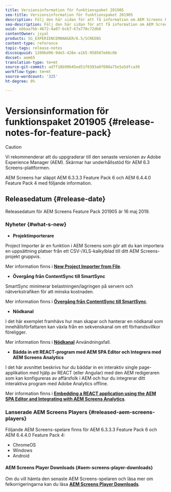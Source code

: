 ```yaml
---
title: Versionsinformation för funktionspaket 201905
seo-title: Versionsinformation för funktionspaket 201905
description: Följ den här sidan för att få information om AEM Screens Feature Pack 201905 släppt den 16 maj 2019.
seo-description: Följ den här sidan för att få information om AEM Screens Feature Pack 201905 släppt den 16 maj 2019.
uuid: ebbaa7bb-4672-4a07-bcb7-67a778c72db8
contentOwner: jsyal
products: SG_EXPERIENCEMANAGER/6.5/SCREENS
content-type: reference
topic-tags: release-notes
discoiquuid: 1209bd96-9de5-428e-a1b5-950507e66c0b
docset: aem65
translation-type: tm+mt
source-git-commit: ad7f18b99b45ed51f0393a0f608a75e5a5dfca30
workflow-type: tm+mt
source-wordcount: '325'
ht-degree: 0%

---
```



# Versionsinformation för funktionspaket 201905 {#release-notes-for-feature-pack}

>[!CAUTION]
>
>Vi rekommenderar att du uppgraderar till den senaste versionen av Adobe Experience Manager (AEM). Skärmar har underhållsstöd för AEM 6.3 Screens-plattformen.

AEM Screens har släppt AEM 6.3.3.3 Feature Pack 6 och AEM 6.4.4.0 Feature Pack 4 med följande information.

## Releasedatum {#release-date}

Releasedatum för AEM Screens Feature Pack 201905 är 16 maj 2019.

### Nyheter {#what-s-new}

* **Projektimporterare**

Project Importer är en funktion i AEM Screens som gör att du kan importera en uppsättning platser från ett CSV-/XLS-kalkylblad till ditt AEM Screens-projekt gruppvis.

Mer information finns i **[New Project Importer from File](project-importer.md)**.

* **Övergång från ContentSync till SmartSync**

SmartSync minimerar belastningen/lagringen på servern och nätverkstrafiken för att minska kostnaden.

Mer information finns i **[Övergång från ContentSync till SmartSync](smartsync.md)**.

* **Nödkanal**

I det här exemplet framhävs hur man skapar och hanterar en nödkanal som innehållsförfattaren kan växla från en sekvenskanal om ett förhandsvillkor föreligger.

Mer information finns i **[Nödkanal](emergency-channel.md)** Användningsfall.

* **Bädda in ett REACT-program med AEM SPA Editor och Integrera med AEM Screens Analytics**

I det här avsnittet beskrivs hur du bäddar in en interaktiv single page-applikation med hjälp av REACT (eller Angular) med den AEM redigeraren som kan konfigureras av affärsfolk i AEM och hur du integrerar ditt interaktiva program med Adobe Analytics offline.

Mer information finns i **[Embedding a REACT application using the AEM SPA Editor and Integrating with AEM Screens Analytics](embedding-react-app.md)**.

### Lanserade AEM Screens Players {#released-aem-screens-players}

Följande AEM Screens-spelare finns för AEM 6.3.3.3 Feature Pack 6 och AEM 6.4.4.0 Feature Pack 4:

* ChromeOS
* Windows
* Android

#### AEM Screens Player Downloads {#aem-screens-player-downloads}

Om du vill hämta den senaste AEM Screens-spelaren och läsa mer om felkorrigeringarna kan du läsa **[AEM Screens Player Downloads](https://download.macromedia.com/screens/)**.
